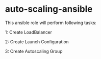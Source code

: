 # auto-scaling-ansible


This ansible role will perform following tasks:


1:  Create LoadBalancer


2:  Create Launch Configuration


3:  Create Autoscaling Group
